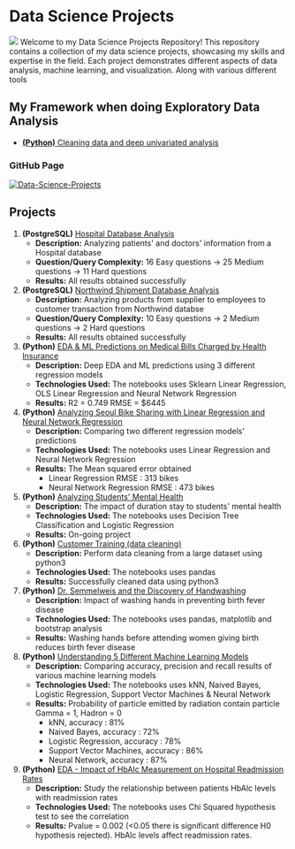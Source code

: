 # Data Science Projects
![](https://www.btelligent.com/fileadmin/_processed_/7/0/csm_data-science-ansatz_ddef991d7d.jpg)
Welcome to my Data Science Projects Repository! This repository contains a collection of my data science projects, showcasing my skills and expertise in the field. Each project demonstrates different aspects of data analysis, machine learning, and visualization. Along with various different tools

## My Framework when doing Exploratory Data Analysis
- [**(Python)** Cleaning data and deep univariated analysis](https://github.com/muzzymoose/Data-Science-Projects/tree/main/My%20framework/Cleaning%2BUnivariated%20Analysis)
 
### GitHub Page 
[![Data-Science-Projects](https://img.shields.io/badge/Data_Science_Projects-GitHub_Page-%2300BFFF.svg)](https://github.com/muzzymoose/Data-Science-Projects)

## Projects
1. **(PostgreSQL)** [Hospital Database Analysis](https://github.com/muzzymoose/Data-Science-Projects/tree/main/Hospital%20Database)
    - **Description:** Analyzing patients' and doctors' information from a Hospital database
    - **Question/Query Complexity:** 16 Easy questions -> 25 Medium questions -> 11 Hard questions
    - **Results:** All results obtained successfully
2. **(PostgreSQL)** [Northwind Shipment Database Analysis](https://github.com/muzzymoose/Data-Science-Projects/tree/main/Northwind%20Shipment%20Database%20Analysis)
    - **Description:** Analyzing products from supplier to employees to customer transaction from Northwind databse
    - **Question/Query Complexity:** 10 Easy questions -> 2 Medium questions -> 2 Hard questions
    - **Results:** All results obtained successfully
3. **(Python)** [EDA & ML Predictions on Medical Bills Charged by Health Insurance](https://github.com/muzzymoose/Data-Science-Projects/tree/main/EDA%20%26%20ML%20predictions%20on%20Medical%20Cost%20Billed%20by%20Health%20Insurance)
    - **Description:** Deep EDA and ML predictions using 3 different regression models
    - **Technologies Used:** The notebooks uses Sklearn Linear Regression, OLS Linear Regression and Neural Network Regression
    - **Results:** R2 = 0.749
                 RMSE = $6445
4. **(Python)** [Analyzing Seoul Bike Sharing with Linear Regression and Neural Network Regression](https://github.com/muzzymoose/Data-Science-Projects/tree/main/Analyzing%20Seoul%20Bike%20Sharing%20Demand%20using%20Linear%20Regression)
   - **Description:** Comparing two different regression models' predictions
   - **Technologies Used:** The notebooks uses Linear Regression and Neural Network Regression
   - **Results:** The Mean squared error obtained
        - Linear Regression RMSE : 313 bikes
        - Neural Network Regression RMSE : 473 bikes
5. **(Python)** [Analyzing Students' Mental Health](https://github.com/muzzymoose/Data-Science-Projects/tree/0959aac46c89ab25ee65551d7b84dfcb22a27cdb/Analyzing-Student-Mental-Health)
   - **Description:** The impact of duration stay to students' mental health
   - **Technologies Used:** The notebooks uses Decision Tree Classification and Logistic Regression
   - **Results:** On-going project
6. **(Python)** [Customer Training (data cleaning)](https://github.com/muzzymoose/Data-Science-Projects/tree/main/Customer%20Train%20(data%20cleaning))
   - **Description:** Perform data cleaning from a large dataset using python3
   - **Technologies Used:** The notebooks uses pandas
   - **Results:** Successfully cleaned data using python3
7. **(Python)** [Dr. Semmelweis and the Discovery of Handwashing](https://github.com/muzzymoose/Data-Science-Projects/tree/main/Dr.%20Semmelweis%20and%20the%20Discovery%20of%20Handwashing)
   - **Description:** Impact of washing hands in preventing birth fever disease
   - **Technologies Used:** The notebooks uses pandas, matplotlib and bootstrap analysis
   - **Results:** Washing hands before attending women giving birth reduces birth fever disease 
8. **(Python)** [Understanding 5 Different Machine Learning Models](https://github.com/muzzymoose/Data-Science-Projects/tree/main/Understanding%205%20Different%20Machine%20Learning%20Models)
   - **Description:** Comparing accuracy, precision and recall results of various machine learning models
   - **Technologies Used:** The notebooks uses kNN, Naived Bayes, Logistic Regression, Support Vector Machines & Neural Network
   - **Results:** Probability of particle emitted by radiation contain particle Gamma = 1, Hadron = 0 <br>
        - kNN, accuracy : 81%
        - Naived Bayes, accuracy : 72%
        - Logistic Regression, accuracy : 78%
        - Support Vector Machines, accuracy : 86%
        - Neural Network, accuracy : 87%
9. **(Python)** [EDA - Impact of HbAlc Measurement on Hospital Readmission Rates](https://github.com/muzzymoose/Data-Science-Projects/tree/main/Impact%20of%20HbAlc%20Measurement%20on%20Hospital%20Readmission%20Rates)
    - **Description:** Study the relationship between patients HbAlc levels with readmission rates
    - **Technologies Used:** The notebooks uses Chi Squared hypothesis test to see the correlation
    - **Results:** Pvalue = 0.002 (<0.05 there is significant difference H0 hypothesis rejected). HbAlc levels affect readmission rates.


